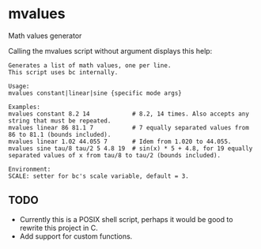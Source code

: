 # mvalues
Math values generator

Calling the mvalues script without argument displays this help:
```
Generates a list of math values, one per line.
This script uses bc internally.

Usage:
mvalues constant|linear|sine {specific mode args}

Examples:
mvalues constant 8.2 14            # 8.2, 14 times. Also accepts any string that must be repeated.
mvalues linear 86 81.1 7           # 7 equally separated values from 86 to 81.1 (bounds included).
mvalues linear 1.02 44.055 7       # Idem from 1.020 to 44.055.
mvalues sine tau/8 tau/2 5 4.8 19  # sin(x) * 5 + 4.8, for 19 equally separated values of x from tau/8 to tau/2 (bounds included).

Environment:
SCALE: setter for bc's scale variable, default = 3.
```

## TODO
- Currently this is a POSIX shell script, perhaps it would be good to rewrite this project in C.
- Add support for custom functions.
